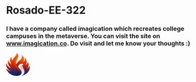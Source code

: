 # Rosado-EE-322
### I have a company called imagication which recreates college campuses in the metaverse. You can visit the site on www.imagication.co. Do visit and let me know your thoughts :)

![Imagication Logo](/coloredphoenix-6.png)
